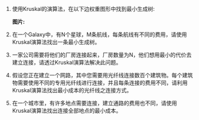 

1. 使用Kruskal的演算法，在以下边权重图形中找到最小生成树:
      
      **图片:**

2. 在一个Galaxy中，有N个星球，M条航线，每条航线有不同的费用，请使用Kruskal演算法找出一条最小生成树。

3. 一家公司需要将他们的厂房连接起来，厂房数量为N，他们想用最小的代价去建立连接，请透过Kruskal演算法解决此问题。

4. 假设您正在建立一个网路，其中您需要用光纤线连接数百个建筑物。每个建筑物需要使用不同的专用光纤线进行连接，并且每条连接的费用不同，请利用Kruskal演算法找出最小成本的光纤线之连接方式。

5. 在一个城市里，有许多地点需要连接，建立通路的费用也不同，请使用Kruskal演算法找出连接全部地点的最小成本。